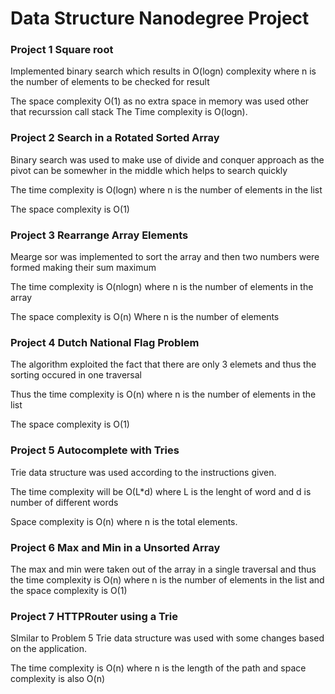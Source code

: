 # Data Structure Nanodegree Project 

### Project 1 Square root
Implemented binary search which results in O(logn) complexity where n is the number of elements to be checked for result

The space complexity
O(1) as no extra space in memory was used other that recurssion call stack
The Time complexity is O(logn).

### Project 2 Search in a Rotated Sorted Array

Binary search was used to make use of divide and conquer approach as the pivot can be somewher in the middle which helps to search quickly

The time complexity is O(logn) where n is the number of elements in the list

The space complexity is O(1)


### Project 3 Rearrange Array Elements

Mearge sor was implemented to sort the array and then two numbers were formed making their sum maximum

The time complexity is O(nlogn) where n is the number of elements in the array

The space complexity is O(n) Where n is the number of elements

### Project 4 Dutch National Flag Problem

The algorithm exploited the fact that there are only 3 elemets and thus the sorting occured in one traversal

Thus the time complexity is O(n) where n is the number of elements in the list

The space complexity is O(1)

### Project 5 Autocomplete with Tries

Trie data structure was used according to the instructions given.


The time complexity will be O(L*d) where L is the lenght of word and d is number of different words

Space complexity is O(n) where n is the total elements.

### Project 6 Max and Min in a Unsorted Array
The max and min were taken out of the array in a single traversal and thus the time complexity is O(n) where n is the number of elements in the list and the space complexity is O(1)

### Project 7 HTTPRouter using a Trie

SImilar to Problem 5 Trie data structure was used with some changes based on the application.

The time complexity is O(n) where n is the length of the path and space complexity is also O(n)


